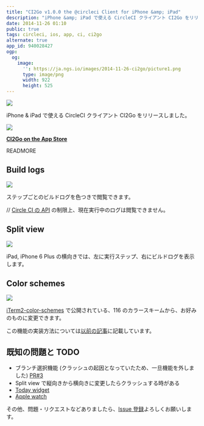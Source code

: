 ```yaml
---
title: "CI2Go v1.0.0 the @circleci Client for iPhone &amp; iPad"
description: "iPhone &amp; iPad で使える CircleCI クライアント CI2Go をリリースしました。"
date: 2014-11-26 01:10
public: true
tags: circleci, ios, app, ci, ci2go
alternate: true
app_id: 940028427
ogp:
  og:
    image:
      '': https://ja.ngs.io/images/2014-11-26-ci2go/picture1.png
      type: image/png
      width: 922
      height: 525
---
```


[![](2014-11-26-ci2go/picture1.png)][AppStore]

iPhone &amp; iPad で使える CircleCI クライアント CI2Go をリリースしました。

[![](images/appstore.svg)][AppStore]

**[CI2Go on the App Store][AppStore]**

READMORE

## Build logs

![](2014-11-26-ci2go/picture2.png)

ステップごとのビルドログを色つきで閲覧できます。

// [Circle CI の API][API] の制限上、現在実行中のログは閲覧できません。

## Split view

![](2014-11-26-ci2go/picture3.png)

iPad, iPhone 6 Plus の横向きでは、左に実行ステップ、右にビルドログを表示します。

## Color schemes

![](2014-11-26-ci2go/picture4.png)

[iTerm2-color-schemes] で公開されている、116 のカラースキームから、お好みのものに変更できます。

この機能の実装方法については[以前の記事][Previous article]に記載しています。

## 既知の問題と TODO

- ブランチ選択機能 (クラッシュの起因となっていたため、一旦機能を外しました) [PR#3]
- Split view で縦向きから横向きに変更したらクラッシュする時がある
- [Today widget]
- [Apple watch]

その他、問題・リクエストなどありましたら、[Issue 登録][New Issue]よろしくお願いします。

[AppStore]: https://itunes.apple.com/app/id940028427?mt=8
[API]: https://circleci.com/docs/api
[iTerm2-color-schemes]: http://iterm2colorschemes.com/
[PR#3]: https://github.com/ngs/ci2go/pull/3
[New Issue]: https://github.com/ngs/ci2go/issues/new
[Today widget]: https://developer.apple.com/library/ios/documentation/General/Conceptual/ExtensibilityPG/NotificationCenter.html
[Apple watch]: https://developer.apple.com/watchkit/
[Previous article]: /2014/10/26/refresh-ui-appearance/
